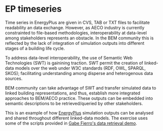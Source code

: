 # EP timeseries 

Time series in EnergyPlus are given in CVS, TAB or TXT files to facilitate
readability an data exchange. However, as AECO industry is currently constrainted 
to file-based methodologies, interoperability at data-level among
stakeholders represents an obstacle. 
In the BEM community this is reflected
by the lack of integration of simulation outputs into 
different stages of a building life cycle. 

To address data-level interoperability, the use of 
Semantic Web Technologies (SWT) is gainining traction. SWT permit the 
creation of linked-data models over the web under W3C standards 
(RDF, OWL, SPARQL, SKOS); facilitating understanding among 
disperse and heterogenous data sources.

BEM community can take advantage of SWT and transfer simulated data
to linked building representations, and thus, establish more
integrated approaches to BEM/AECO practice. These outputs can be
embedded into semantic descriptions to be retrieved/queried 
by other stakeholders. 

This is an example of how [EnergyPlus](https://energyplus.net/) simulation 
outputs can be analysed and shared throughout different linked-data models.
The exercise uses some of the scripts provided in 
[Gabe Fierro's data retrieval demo](https://github.com/gtfierro/brick-data-retrieval-demo). 







 
